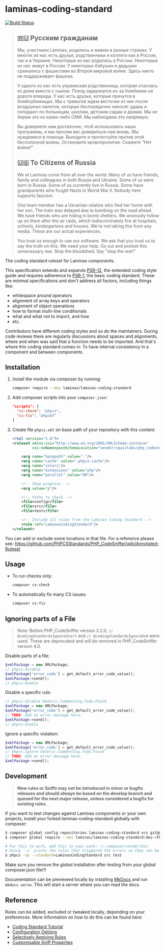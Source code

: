 # laminas-coding-standard

[![Build Status](https://github.com/laminas/laminas-coding-standard/actions/workflows/continuous-integration.yml/badge.svg)](https://github.com/laminas/laminas-coding-standard/actions/workflows/continuous-integration.yml)

> ## 🇷🇺 Русским гражданам
>
> Мы, участники Laminas, родились и живем в разных странах. У многих из нас есть друзья, родственники и коллеги как в России, так и в Украине. Некоторые из нас родились в России. Некоторые из нас живут в России. У некоторых бабушки и дедушки сражались с фашистами во Второй мировой войне. Здесь никто не поддерживает фашизм.
>
> У одного из нас есть украинская родственница, которая спаслась из дома вместе с сыном. Поезд задержался из-за бомбежки на дороге впереди. У нас есть друзья, которые прячутся в бомбоубежищах. Мы с тревогой ждем весточки от них после воздушных налетов, которые беспорядочно наносят удары и попадают по больницам, школам, детским садам и домам. Мы не берем это из каких-либо СМИ. Мы наблюдаем это напрямую.
>
> Вы доверяете нам достаточно, чтоб использовать наши программы, и мы просим вас довериться нам вновь. Мы нуждаемся в помощи. Выходите и протестуйте против этой бесполезной войны. Остановите кровопролитие. Скажите "Нет войне!"
>
> ## 🇺🇸 To Citizens of Russia
>
> We at Laminas come from all over the world. Many of us have friends, family and colleagues in both Russia and Ukraine. Some of us were born in Russia. Some of us currently live in Russia. Some have grandparents who fought Nazis in World War II. Nobody here supports fascism.
>
> One team member has a Ukrainian relative who fled her home with her son. The train was delayed due to bombing on the road ahead. We have friends who are hiding in bomb shelters. We anxiously follow up on them after the air raids, which indiscriminately fire at hospitals, schools, kindergartens and houses. We're not taking this from any media. These are our actual experiences.
>
> You trust us enough to use our software. We ask that you trust us to say the truth on this. We need your help. Go out and protest this unnecessary war. Stop the bloodshed. Say "stop the war!"

The coding standard ruleset for Laminas components.

This specification extends and expands [PSR-12](https://www.php-fig.org/psr/psr-12),
the extended coding style guide and requires adherence to [PSR-1](https://www.php-fig.org/psr/psr-1),
the basic coding standard. These are minimal specifications and don't address all factors, including things like:

- whitespace around operators
- alignment of array keys and operators
- alignment of object operations
- how to format multi-line conditionals
- what and what not to import, and how
- etc.

Contributors have different coding styles and so do the maintainers. During code reviews there are regularly
discussions about spaces and alignments, where and when was said that a function needs to be imported. And
that's where this coding standard comes in: To have internal consistency in a component and between components.

## Installation

1. Install the module via composer by running:

   ```bash
   composer require --dev laminas/laminas-coding-standard
   ```

2. Add composer scripts into your `composer.json`:

   ```json
   "scripts": {
     "cs-check": "phpcs",
     "cs-fix": "phpcbf"
   }
   ```

3. Create file `phpcs.xml` on base path of your repository with this content:

   ```xml
   <?xml version="1.0"?>
   <ruleset xmlns:xsi="http://www.w3.org/2001/XMLSchema-instance"
            xsi:noNamespaceSchemaLocation="vendor/squizlabs/php_codesniffer/phpcs.xsd">

       <arg name="basepath" value="."/>
       <arg name="cache" value=".phpcs-cache"/>
       <arg name="colors"/>
       <arg name="extensions" value="php"/>
       <arg name="parallel" value="80"/>

       <!-- Show progress -->
       <arg value="p"/>

       <!-- Paths to check -->
       <file>config</file>
       <file>src</file>
       <file>test</file>

       <!-- Include all rules from the Laminas Coding Standard -->
       <rule ref="LaminasCodingStandard"/>
   </ruleset>
   ```

You can add or exclude some locations in that file.
For a reference please see: https://github.com/PHPCSStandards/PHP_CodeSniffer/wiki/Annotated-Ruleset

## Usage

- To run checks only:

  ```bash
  composer cs-check
  ```

- To automatically fix many CS issues:

  ```bash
  composer cs-fix
  ```

## Ignoring parts of a File

> Note: Before PHP_CodeSniffer version 3.2.0, `// @codingStandardsIgnoreStart` and `// @codingStandardsIgnoreEnd` were
> used. These are deprecated and will be removed in PHP_CodeSniffer version 4.0.

Disable parts of a file:

```php
$xmlPackage = new XMLPackage;
// phpcs:disable
$xmlPackage['error_code'] = get_default_error_code_value();
$xmlPackage->send();
// phpcs:enable
```

Disable a specific rule:

```php
// phpcs:disable Generic.Commenting.Todo.Found
$xmlPackage = new XMLPackage;
$xmlPackage['error_code'] = get_default_error_code_value();
// TODO: Add an error message here.
$xmlPackage->send();
// phpcs:enable
```

Ignore a specific violation:

```php
$xmlPackage = new XMLPackage;
$xmlPackage['error_code'] = get_default_error_code_value();
// phpcs:ignore Generic.Commenting.Todo.Found
// TODO: Add an error message here.
$xmlPackage->send();
```

## Development

> **New rules or Sniffs may not be introduced in minor or bugfix releases and should always be based on the develop
branch and queued for the next major release, unless considered a bugfix for existing rules.**

If you want to test changes against Laminas components or your own projects, install your forked
laminas-coding-standard globally with composer:

```bash
$ composer global config repositories.laminas-coding-standard vcs git@github.com:<FORK_NAMESPACE>/laminas-coding-standard.git
$ composer global require --dev laminas/laminas-coding-standard:dev-<FORKED_BRANCH>

# For this to work, add this to your path: ~/.composer/vendor/bin
# Using `-s` prints the rules that triggered the errors so they can be reviewed easily. `-p` is for progress display.
$ phpcs -sp --standard=LaminasCodingStandard src test
```

Make sure you remove the global installation after testing from your global composer.json file!!!

Documentation can be previewed locally by installing [MkDocs](https://www.mkdocs.org/#installation) and run
`mkdocs serve`. This will start a server where you can read the docs.

## Reference

Rules can be added, excluded or tweaked locally, depending on your preferences. More information on how to do this can
be found here:

- [Coding Standard Tutorial](https://github.com/PHPCSStandards/PHP_CodeSniffer/wiki/Coding-Standard-Tutorial)
- [Configuration Options](https://github.com/PHPCSStandards/PHP_CodeSniffer/wiki/Configuration-Options)
- [Selectively Applying Rules](https://github.com/PHPCSStandards/PHP_CodeSniffer/wiki/Annotated-Ruleset#selectively-applying-rules)
- [Customisable Sniff Properties](https://github.com/PHPCSStandards/PHP_CodeSniffer/wiki/Customisable-Sniff-Properties)
